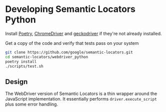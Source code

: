# Developing Semantic Locators Python

Install [Poetry](https://python-poetry.org/docs/),
[ChromeDriver](https://chromedriver.chromium.org/getting-started) and
[geckodriver](https://github.com/mozilla/geckodriver) if they're not already
installed.

Get a copy of the code and verify that tests pass on your system

```bash
git clone https://github.com/google/semantic-locators.git
cd semantic-locators/webdriver_python
poetry install
./scripts/test.sh
```

## Design

The WebDriver version of Semantic Locators is a thin wrapper around the
JavaScript implementation. It essentially performs `driver.execute_script` plus
some error handling.
